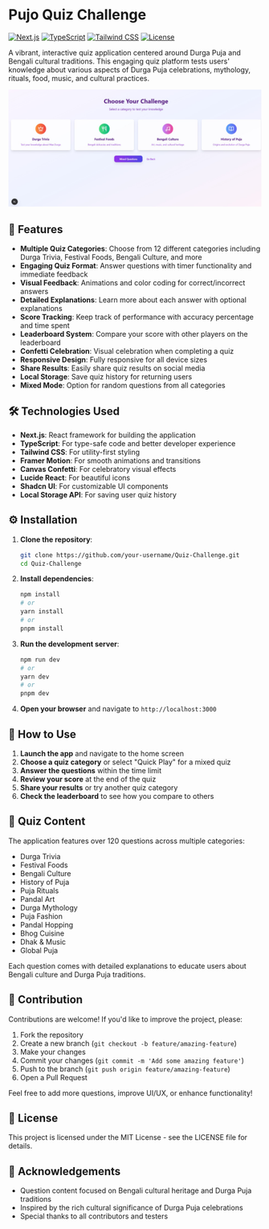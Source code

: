 # Pujo Quiz Challenge

[![Next.js](https://img.shields.io/badge/Next.js-14-blueviolet)](https://nextjs.org/)
[![TypeScript](https://img.shields.io/badge/TypeScript-5.0-blue)](https://www.typescriptlang.org/)
[![Tailwind CSS](https://img.shields.io/badge/Tailwind_CSS-3.0-38B2AC)](https://tailwindcss.com/)
[![License](https://img.shields.io/badge/License-MIT-green.svg)](LICENSE)

A vibrant, interactive quiz application centered around Durga Puja and Bengali cultural traditions. This engaging quiz platform tests users' knowledge about various aspects of Durga Puja celebrations, mythology, rituals, food, music, and cultural practices.

![Pujo Quiz Challenge Screenshot](public/Monica_2025-06-12_17-51-08.png)

## 🌟 Features

- **Multiple Quiz Categories**: Choose from 12 different categories including Durga Trivia, Festival Foods, Bengali Culture, and more
- **Engaging Quiz Format**: Answer questions with timer functionality and immediate feedback
- **Visual Feedback**: Animations and color coding for correct/incorrect answers
- **Detailed Explanations**: Learn more about each answer with optional explanations
- **Score Tracking**: Keep track of performance with accuracy percentage and time spent
- **Leaderboard System**: Compare your score with other players on the leaderboard
- **Confetti Celebration**: Visual celebration when completing a quiz
- **Responsive Design**: Fully responsive for all device sizes
- **Share Results**: Easily share quiz results on social media
- **Local Storage**: Save quiz history for returning users
- **Mixed Mode**: Option for random questions from all categories

## 🛠️ Technologies Used

- **Next.js**: React framework for building the application
- **TypeScript**: For type-safe code and better developer experience
- **Tailwind CSS**: For utility-first styling
- **Framer Motion**: For smooth animations and transitions
- **Canvas Confetti**: For celebratory visual effects
- **Lucide React**: For beautiful icons
- **Shadcn UI**: For customizable UI components
- **Local Storage API**: For saving user quiz history

## ⚙️ Installation

1. **Clone the repository**:
   ```bash
   git clone https://github.com/your-username/Quiz-Challenge.git
   cd Quiz-Challenge
   ```

2. **Install dependencies**:
   ```bash
   npm install
   # or
   yarn install
   # or
   pnpm install
   ```

3. **Run the development server**:
   ```bash
   npm run dev
   # or
   yarn dev
   # or
   pnpm dev
   ```

4. **Open your browser** and navigate to `http://localhost:3000`

## 🚀 How to Use

1. **Launch the app** and navigate to the home screen
2. **Choose a quiz category** or select "Quick Play" for a mixed quiz
3. **Answer the questions** within the time limit
4. **Review your score** at the end of the quiz
5. **Share your results** or try another quiz category
6. **Check the leaderboard** to see how you compare to others

## 🧠 Quiz Content

The application features over 120 questions across multiple categories:

- Durga Trivia
- Festival Foods
- Bengali Culture
- History of Puja
- Puja Rituals
- Pandal Art
- Durga Mythology
- Puja Fashion
- Pandal Hopping
- Bhog Cuisine
- Dhak & Music
- Global Puja

Each question comes with detailed explanations to educate users about Bengali culture and Durga Puja traditions.

## 🤝 Contribution

Contributions are welcome! If you'd like to improve the project, please:

1. Fork the repository
2. Create a new branch (`git checkout -b feature/amazing-feature`)
3. Make your changes
4. Commit your changes (`git commit -m 'Add some amazing feature'`)
5. Push to the branch (`git push origin feature/amazing-feature`)
6. Open a Pull Request

Feel free to add more questions, improve UI/UX, or enhance functionality!

## 📜 License

This project is licensed under the MIT License - see the LICENSE file for details.

## 🙏 Acknowledgements

- Question content focused on Bengali cultural heritage and Durga Puja traditions
- Inspired by the rich cultural significance of Durga Puja celebrations
- Special thanks to all contributors and testers
